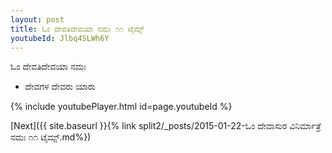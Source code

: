 ```yaml
---
layout: post
title: ಓಂ ದೇವತಿದೇವಯಾ ನಮಃ ೧೧ ಟೈಮ್ಸ್
youtubeId: Jlbq4SLWh6Y
---
```

 
 
 ಓಂ ದೇವತಿದೇವಯಾ ನಮಃ  
 
 -  ದೇವಗಳ ದೇವರು ಯಾರು 
 
  
 
  
 
 
 
 
 
 


{% include youtubePlayer.html id=page.youtubeId %}
 
[Next]({{ site.baseurl }}{% link  split2/_posts/2015-01-22-ಓಂ ದೇವಾಸುರ ವಿನಿರ್ಮಾತ್ರೆ ನಮಃ ೧೧ ಟೈಮ್ಸ್.md%})
 
